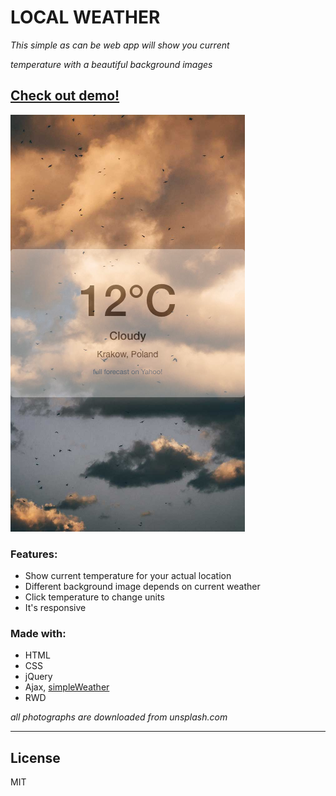 # LOCAL WEATHER
_This simple as can be web app will show you current_

_temperature with a beautiful background images_

## [Check out demo!](https://mmazurkiewicz.github.io/local-weather/)
![Local weather](images/demo1.png "Loacl weather")
### Features:

* Show current temperature for your actual location
* Different background image depends on current weather
* Click temperature to change units
* It's responsive

### Made with:
* HTML
* CSS
* jQuery
* Ajax, [simpleWeather](http://simpleweatherjs.com/#home)
* RWD

_all photographs are downloaded from unsplash.com_
___

License
----

MIT
